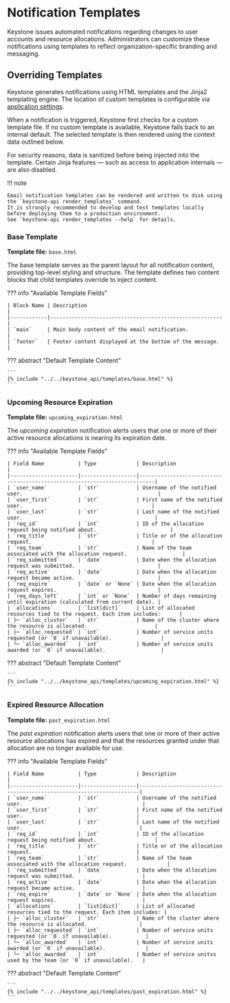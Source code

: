 # Notification Templates

Keystone issues automated notifications regarding changes to user accounts and resource allocations.
Administrators can customize these notifications using templates to reflect organization-specific branding and
messaging.

## Overriding Templates

Keystone generates notifications using HTML templates and the Jinja2 templating engine.
The location of custom templates is configurable via [application settings](settings.md).

When a notification is triggered, Keystone first checks for a custom template file.
If no custom template is available, Keystone falls back to an internal default.
The selected template is then rendered using the context data outlined below.

For security reasons, data is sanitized before being injected into the template.
Certain Jinja features — such as access to application internals — are also disabled.

!!! note 

    Email notification templates can be rendered and written to disk using the `keystone-api render_templates` command.
    It is strongly recommended to develop and test templates locally before deploying them to a production environment.
    See `keystone-api render_templates --help` for details.

### Base Template

**Template file:** `base.html`

The base template serves as the parent layout for all notification content, providing top-level styling and structure.
The template defines two content blocks that child templates override to inject content.

??? info "Available Template Fields"

    | Block Name | Description                                            |
    |------------|--------------------------------------------------------|
    | `main`     | Main body content of the email notification.           |
    | `footer`   | Footer content displayed at the bottom of the message. |

??? abstract "Default Template Content"

    ```
    {% include "../../keystone_api/templates/base.html" %}
    ```

### Upcoming Resource Expiration

**Template file:** `upcoming_expiration.html`

The _upcoming expiration_ notification alerts users that one or more of their active resource allocations is nearing
its expiration date.

??? info "Available Template Fields"
    
    | Field Name           | Type             | Description                                                               |
    |----------------------|------------------|---------------------------------------------------------------------------|
    | `user_name`          | `str`            | Username of the notified user.                                            |
    | `user_first`         | `str`            | First name of the notified user.                                          |
    | `user_last`          | `str`            | Last name of the notified user.                                           |
    | `req_id`             | `int`            | ID of the allocation request being notified about.                        |
    | `req_title`          | `str`            | Title or of the allocation request.                                       |
    | `req_team`           | `str`            | Name of the team associated with the allocation request.                  |
    | `req_submitted`      | `date`           | Date when the allocation request was submitted.                           |
    | `req_active`         | `date`           | Date when the allocation request became active.                           |
    | `req_expire`         | `date` or `None` | Date when the allocation request expires.                                 |
    | `req_days_left`      | `int` or `None`  | Number of days remaining until expiration (calculated from current date). |
    | `allocations`        | `list[dict]`     | List of allocated resources tied to the request. Each item includes:      |
    | ├─ `alloc_cluster`   | `str`            | Name of the cluster where the resource is allocated.                      |
    | ├─ `alloc_requested` | `int`            | Number of service units requested (or `0` if unavailable).                |
    | └─ `alloc_awarded`   | `int`            | Number of service units awarded (or `0` if unavailable).                  |

??? abstract "Default Template Content"

    ```
    {% include "../../keystone_api/templates/upcoming_expiration.html" %}
    ```

### Expired Resource Allocation

**Template file:** `past_expiration.html`

The _past expiration_ notification alerts users that one or more of their active resource allocations has expired
and that the resources granted under that allocation are no longer available for use.

??? info "Available Template Fields"
    
    | Field Name           | Type             | Description                                                          |
    |----------------------|------------------|----------------------------------------------------------------------|
    | `user_name`          | `str`            | Username of the notified user.                                       |
    | `user_first`         | `str`            | First name of the notified user.                                     |
    | `user_last`          | `str`            | Last name of the notified user.                                      |
    | `req_id`             | `int`            | ID of the allocation request being notified about.                   |
    | `req_title`          | `str`            | Title or of the allocation request.                                  |
    | `req_team`           | `str`            | Name of the team associated with the allocation request.             |
    | `req_submitted`      | `date`           | Date when the allocation request was submitted.                      |
    | `req_active`         | `date`           | Date when the allocation request became active.                      |
    | `req_expire`         | `date` or `None` | Date when the allocation request expires.                            |
    | `allocations`        | `list[dict]`     | List of allocated resources tied to the request. Each item includes: |
    | ├─ `alloc_cluster`   | `str`            | Name of the cluster where the resource is allocated.                 |
    | ├─ `alloc_requested` | `int`            | Number of service units requested (or `0` if unavailable).           |
    | └─ `alloc_awarded`   | `int`            | Number of service units awarded (or `0` if unavailable).             |
    | └─ `alloc_awarded`   | `int`            | Number of service unitss used by the team (or `0` if unavailable).   |

??? abstract "Default Template Content"

    ```
    {% include "../../keystone_api/templates/past_expiration.html" %}
    ```
